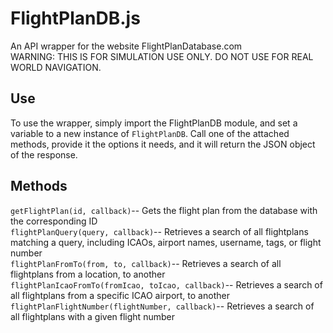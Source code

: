 # FlightPlanDB.js
An API wrapper for the website FlightPlanDatabase.com 
<br>WARNING: THIS IS FOR SIMULATION USE ONLY. DO NOT USE FOR REAL WORLD NAVIGATION.

## Use
To use the wrapper, simply import the FlightPlanDB module, and set a variable to a new instance of ``FlightPlanDB``. Call one of the attached methods, provide it the options it needs, and it will return the JSON object of the response.

## Methods
``getFlightPlan(id, callback)``-- Gets the flight plan from the database with the corresponding ID<br>
``flightPlanQuery(query, callback)``-- Retrieves a search of all flightplans matching a query, including ICAOs, airport names, username, tags, or flight number<br>
``flightPlanFromTo(from, to, callback)``-- Retrieves a search of all flightplans from a location, to another<br>
``flightPlanIcaoFromTo(fromIcao, toIcao, callback)``-- Retrieves a search of all flightplans from a specific ICAO airport, to another<br>
``flightPlanFlightNumber(flightNumber, callback)``-- Retrieves a search of all flightplans with a given flight number<br>